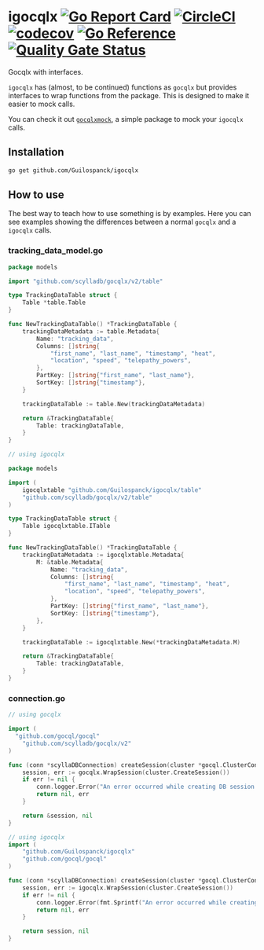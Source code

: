 # igocqlx [![Go Report Card](https://goreportcard.com/badge/github.com/Guilospanck/igocqlx)](https://goreportcard.com/report/github.com/Guilospanck/igocqlx) [![CircleCI](https://circleci.com/gh/Guilospanck/igocqlx/tree/main.svg?style=svg)](https://circleci.com/gh/Guilospanck/igocqlx/tree/main) [![codecov](https://codecov.io/gh/Guilospanck/igocqlx/branch/main/graph/badge.svg?token=WTY8VZTGD0)](https://codecov.io/gh/Guilospanck/igocqlx) [![Go Reference](https://pkg.go.dev/badge/github.com/Guilospanck/igocqlx.svg)](https://pkg.go.dev/github.com/Guilospanck/igocqlx) [![Quality Gate Status](https://sonarcloud.io/api/project_badges/measure?project=Guilospanck_igocqlx&metric=alert_status)](https://sonarcloud.io/summary/new_code?id=Guilospanck_igocqlx)
Gocqlx with interfaces.

`igocqlx` has (almost, to be continued) functions as `gocqlx` but provides interfaces to wrap functions from the package.
This is designed to make it easier to mock calls.

You can check it out [`gocqlxmock`](https://github.com/Guilospanck/gocqlxmock), a simple package to mock your `igocqlx` calls.

## Installation
```bash
go get github.com/Guilospanck/igocqlx
```

## How to use
The best way to teach how to use something is by examples. Here you can see examples showing the differences between a normal `gocqlx` and a `igocqlx` calls.

### tracking_data_model.go
```go
package models

import "github.com/scylladb/gocqlx/v2/table"

type TrackingDataTable struct {
	Table *table.Table
}

func NewTrackingDataTable() *TrackingDataTable {
	trackingDataMetadata := table.Metadata{
		Name: "tracking_data",
		Columns: []string{
			"first_name", "last_name", "timestamp", "heat",
			"location", "speed", "telepathy_powers",
		},
		PartKey: []string{"first_name", "last_name"},
		SortKey: []string{"timestamp"},
	}

	trackingDataTable := table.New(trackingDataMetadata)

	return &TrackingDataTable{
		Table: trackingDataTable,
	}
}
```

```go
// using igocqlx

package models

import (
	igocqlxtable "github.com/Guilospanck/igocqlx/table"
	"github.com/scylladb/gocqlx/v2/table"
)

type TrackingDataTable struct {
	Table igocqlxtable.ITable
}

func NewTrackingDataTable() *TrackingDataTable {
	trackingDataMetadata := igocqlxtable.Metadata{
		M: &table.Metadata{
			Name: "tracking_data",
			Columns: []string{
				"first_name", "last_name", "timestamp", "heat",
				"location", "speed", "telepathy_powers",
			},
			PartKey: []string{"first_name", "last_name"},
			SortKey: []string{"timestamp"},
		},
	}

	trackingDataTable := igocqlxtable.New(*trackingDataMetadata.M)

	return &TrackingDataTable{
		Table: trackingDataTable,
	}
}
```

### connection.go
```go
// using gocqlx

import (
  "github.com/gocql/gocql"
	"github.com/scylladb/gocqlx/v2"
)

func (conn *scyllaDBConnection) createSession(cluster *gocql.ClusterConfig) (*gocqlx.Session, error) {
	session, err := gocqlx.WrapSession(cluster.CreateSession())
	if err != nil {
		conn.logger.Error("An error occurred while creating DB session: ", zap.Error(err))
		return nil, err
	}

	return &session, nil
}
```

```go
// using igocqlx
import (
	"github.com/Guilospanck/igocqlx"
	"github.com/gocql/gocql"
)

func (conn *scyllaDBConnection) createSession(cluster *gocql.ClusterConfig) (igocqlx.ISessionx, error) {
	session, err := igocqlx.WrapSession(cluster.CreateSession())
	if err != nil {
		conn.logger.Error(fmt.Sprintf("An error occurred while creating DB session: %s", err.Error()))
		return nil, err
	}

	return session, nil
}
```
